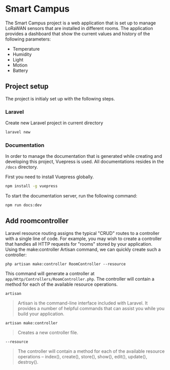 # Smart Campus

The Smart Campus project is a web application that is set up to manage LoRaWAN sensors that are installed in different rooms. The application provides a dashboard that show the current values and history of the following parameters:

* Temperature
* Humidity
* Light
* Motion
* Battery

## Project setup

The project is initialy set up with the following steps.

### Laravel

Create new Laravel project in current directory

```bash
laravel new
```

### Documentation

In order to manage the documentation that is generated while creating and developing this project, Vuepress is used. All documentations resides in the `/docs` directory.

First you need to install Vuepress globally.

```bash
npm install -g vuepress
```

To start the documentation server, run the following command:

```bash
npm run docs:dev
```

## Add roomcontroller

Laravel resource routing assigns the typical "CRUD" routes to a controller with a single line of code. For example, you may wish to create a controller that handles all HTTP requests for "rooms" stored by your application. Using the make:controller Artisan command, we can quickly create such a controller:

```
php artisan make:controller RoomController --resource
```

This command will generate a controller at `app/Http/Controllers/RoomController.php`. The controller will contain a method for each of the available resource operations.

`artisan`

>Artisan is the command-line interface included with Laravel. It provides a number of helpful commands that can assist you while you build your application.


`artisan make:controller`

>Creates a new controller file.

`--resource`

>The controller will contain a method for each of the available resource operations – index(), create(), store(), show(), edit(), update(), destroy().
